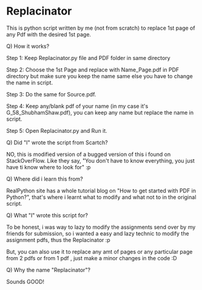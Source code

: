 # Replacinator
This is python script written by me (not from scratch) to replace 1st page of any Pdf with the desired 1st page.

Q) How it works?

  Step 1: Keep Replacinator.py file and PDF folder in same directory
  
  Step 2: Choose the 1st Page and replace with Name_Page.pdf in PDF directory but make sure you keep the name same else you have to change the name in script.
  
  Step 3: Do the same for Source.pdf.
  
  Step 4: Keep any/blank pdf of your name (in my case it's G_58_ShubhamShaw.pdf), you can keep any name but replace the name in script.
  
  Step 5: Open Replacinator.py and Run it. 

Q) Did "I" wrote the script from Scartch?

  NO, this is modified version of a bugged version of this i found on StackOverFlow. Like they say, "You don't have to know everything, you just have ti know where to look for" :p 

Q) Where did i learn this from?

  RealPython site has a whole tutorial blog on "How to get started with PDF in Python?", that's where i learnt what to modify and what not to in the original script.

Q) What "I" wrote this script for?

  To be honest, i was way to lazy to modify the assignments send over by my friends for submission, so i wanted a easy and lazy technic to modify the assignment pdfs, thus the Replacinator :p 

But, you can also use it to replace any amt of pages or any particular page from 2 pdfs or from 1 pdf , just make a minor changes in the code :D

Q) Why the name "Replacinator"?

  Sounds GOOD!
 
